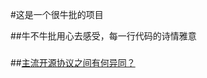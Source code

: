 #这是一个很牛批的项目

##牛不牛批用心去感受，每一行代码的诗情雅意

###

##[主流开源协议之间有何异同？](https://www.zhihu.com/question/19568896?sort=created)